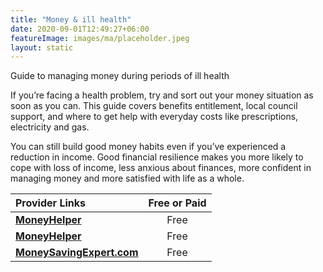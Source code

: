```yaml
---
title: "Money & ill health"
date: 2020-09-01T12:49:27+06:00
featureImage: images/ma/placeholder.jpeg
layout: static
---
```


Guide to managing money during periods of ill health

If you’re facing a health problem, try and sort out your money situation as soon as you can. This guide covers benefits entitlement, local council support, and where to get help with everyday costs like prescriptions, electricity and gas.

You can still build good money habits even if you’ve experienced a reduction in income. Good financial resilience makes you more likely to cope with loss of income, less anxious about finances, more confident in managing money and more satisfied with life as a whole.

| Provider Links      | Free or Paid  |  
| :-----------          | :--------------:      |  
| [**MoneyHelper**](https://www.moneyhelper.org.uk/en/family-and-care/illness-and-disability/how-to-sort-out-your-money-if-you-become-ill-or-disabled) | Free | 
| [**MoneyHelper**](https://www.moneyhelper.org.uk/en/money-troubles/coronavirus/use-our-money-navigator-tool) | Free | 
| [**MoneySavingExpert.com**](https://www.moneysavingexpert.com/family/money-help/) | Free | 
  

<br/><br/>






